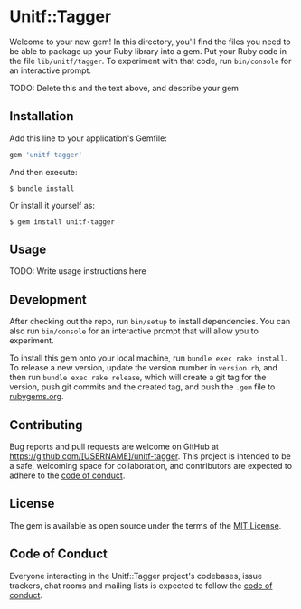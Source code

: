 # Unitf::Tagger

Welcome to your new gem! In this directory, you'll find the files you need to be able to package up your Ruby library into a gem. Put your Ruby code in the file `lib/unitf/tagger`. To experiment with that code, run `bin/console` for an interactive prompt.

TODO: Delete this and the text above, and describe your gem

## Installation

Add this line to your application's Gemfile:

```ruby
gem 'unitf-tagger'
```

And then execute:

    $ bundle install

Or install it yourself as:

    $ gem install unitf-tagger

## Usage

TODO: Write usage instructions here

## Development

After checking out the repo, run `bin/setup` to install dependencies. You can also run `bin/console` for an interactive prompt that will allow you to experiment.

To install this gem onto your local machine, run `bundle exec rake install`. To release a new version, update the version number in `version.rb`, and then run `bundle exec rake release`, which will create a git tag for the version, push git commits and the created tag, and push the `.gem` file to [rubygems.org](https://rubygems.org).

## Contributing

Bug reports and pull requests are welcome on GitHub at https://github.com/[USERNAME]/unitf-tagger. This project is intended to be a safe, welcoming space for collaboration, and contributors are expected to adhere to the [code of conduct](https://github.com/[USERNAME]/unitf-tagger/blob/master/CODE_OF_CONDUCT.md).

## License

The gem is available as open source under the terms of the [MIT License](https://opensource.org/licenses/MIT).

## Code of Conduct

Everyone interacting in the Unitf::Tagger project's codebases, issue trackers, chat rooms and mailing lists is expected to follow the [code of conduct](https://github.com/[USERNAME]/unitf-tagger/blob/master/CODE_OF_CONDUCT.md).
